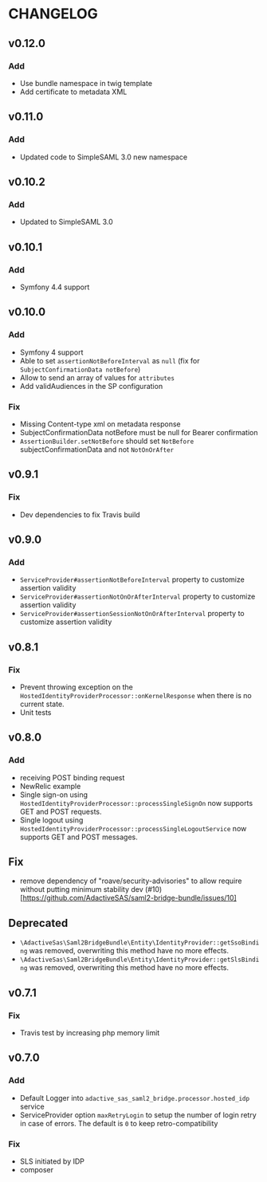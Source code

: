 # CHANGELOG

## v0.12.0
### Add
  - Use bundle namespace in twig template
  - Add certificate to metadata XML
  
## v0.11.0
### Add
  - Updated code to SimpleSAML 3.0 new namespace
  
## v0.10.2
### Add
  - Updated to SimpleSAML 3.0
 
## v0.10.1
### Add
  - Symfony 4.4 support
  
## v0.10.0
### Add
  - Symfony 4 support
  - Able to set `assertionNotBeforeInterval` as `null` (fix for `SubjectConfirmationData notBefore`)
  - Allow to send an array of values for `attributes`
  - Add validAudiences in the SP configuration

### Fix
  - Missing Content-type xml on metadata response
  - SubjectConfirmationData notBefore must be null for Bearer confirmation
  - `AssertionBuilder.setNotBefore` should set `NotBefore` subjectConfirmationData and not `NotOnOrAfter`

## v0.9.1

### Fix
  - Dev dependencies to fix Travis build

## v0.9.0

### Add
  - `ServiceProvider#assertionNotBeforeInterval` property to customize assertion validity
  - `ServiceProvider#assertionNotOnOrAfterInterval` property to customize assertion validity
  - `ServiceProvider#assertionSessionNotOnOrAfterInterval` property to customize assertion validity

## v0.8.1

### Fix
  - Prevent throwing exception on the `HostedIdentityProviderProcessor::onKernelResponse` when there is no current state.
  - Unit tests

## v0.8.0

### Add
  - receiving POST binding request
  - NewRelic example
  - Single sign-on using `HostedIdentityProviderProcessor::processSingleSignOn` now supports GET and POST requests.
  - Single logout using `HostedIdentityProviderProcessor::processSingleLogoutService` now supports GET and POST messages.
  
## Fix
  - remove dependency of "roave/security-advisories" to allow require without putting minimum stability dev (#10)[https://github.com/AdactiveSAS/saml2-bridge-bundle/issues/10]
  
## Deprecated
  - `\AdactiveSas\Saml2BridgeBundle\Entity\IdentityProvider::getSsoBinding` was removed, overwriting this method have no
more effects.
  - `\AdactiveSas\Saml2BridgeBundle\Entity\IdentityProvider::getSlsBinding` was removed, overwriting this method have no
more effects.
  
## v0.7.1

### Fix
  - Travis test by increasing php memory limit

## v0.7.0

### Add
  - Default Logger into `adactive_sas_saml2_bridge.processor.hosted_idp` service
  - ServiceProvider option `maxRetryLogin` to setup the number of login retry in case of errors. The default is `0` to 
  keep retro-compatibility

### Fix
  - SLS initiated by IDP
  - composer 

